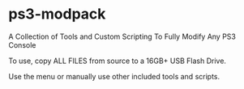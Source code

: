 # ps3-modpack
A Collection of Tools and Custom Scripting To Fully Modify Any PS3 Console

To use, copy ALL FILES from source to a 16GB+ USB Flash Drive.

Use the menu or manually use other included tools and scripts.
